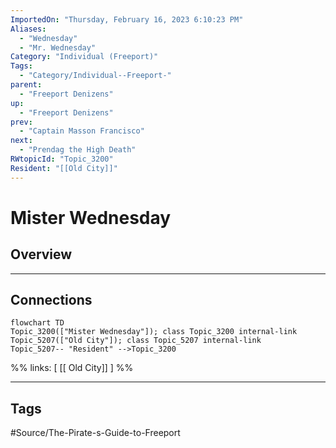 ```yaml
---
ImportedOn: "Thursday, February 16, 2023 6:10:23 PM"
Aliases:
  - "Wednesday"
  - "Mr. Wednesday"
Category: "Individual (Freeport)"
Tags:
  - "Category/Individual--Freeport-"
parent:
  - "Freeport Denizens"
up:
  - "Freeport Denizens"
prev:
  - "Captain Masson Francisco"
next:
  - "Prendag the High Death"
RWtopicId: "Topic_3200"
Resident: "[[Old City]]"
---
```

# Mister Wednesday
## Overview
---
## Connections
```mermaid
flowchart TD
Topic_3200(["Mister Wednesday"]); class Topic_3200 internal-link
Topic_5207(["Old City"]); class Topic_5207 internal-link
Topic_5207-- "Resident" -->Topic_3200
```
%%
links: [ [[ Old City]] ]
%%


---
## Tags
#Source/The-Pirate-s-Guide-to-Freeport

